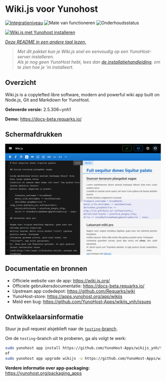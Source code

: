 <!--
NB: Deze README is automatisch gegenereerd door <https://github.com/YunoHost/apps/tree/master/tools/readme_generator>
Hij mag NIET handmatig aangepast worden.
-->

# Wiki.js voor Yunohost

[![Integratieniveau](https://apps.yunohost.org/badge/integration/wikijs)](https://ci-apps.yunohost.org/ci/apps/wikijs/)
![Mate van functioneren](https://apps.yunohost.org/badge/state/wikijs)
![Onderhoudsstatus](https://apps.yunohost.org/badge/maintained/wikijs)

[![Wiki.js met Yunohost installeren](https://install-app.yunohost.org/install-with-yunohost.svg)](https://install-app.yunohost.org/?app=wikijs)

*[Deze README in een andere taal lezen.](./ALL_README.md)*

> *Met dit pakket kun je Wiki.js snel en eenvoudig op een YunoHost-server installeren.*  
> *Als je nog geen YunoHost hebt, lees dan [de installatiehandleiding](https://yunohost.org/install), om te zien hoe je 'm installeert.*

## Overzicht

Wiki.js is a copylefted libre software, modern and powerful wiki app built on Node.js, Git and Markdown for YunoHost.


**Geleverde versie:** 2.5.306~ynh1

**Demo:** <https://docs-beta.requarks.io/>

## Schermafdrukken

![Schermafdrukken van Wiki.js](./doc/screenshots/screenshot.png)

## Documentatie en bronnen

- Officiele website van de app: <https://wiki.js.org/>
- Officiele gebruikersdocumentatie: <https://docs-beta.requarks.io/>
- Upstream app codedepot: <https://github.com/Requarks/wiki>
- YunoHost-store: <https://apps.yunohost.org/app/wikijs>
- Meld een bug: <https://github.com/YunoHost-Apps/wikijs_ynh/issues>

## Ontwikkelaarsinformatie

Stuur je pull request alsjeblieft naar de [`testing`-branch](https://github.com/YunoHost-Apps/wikijs_ynh/tree/testing).

Om de `testing`-branch uit te proberen, ga als volgt te werk:

```bash
sudo yunohost app install https://github.com/YunoHost-Apps/wikijs_ynh/tree/testing --debug
of
sudo yunohost app upgrade wikijs -u https://github.com/YunoHost-Apps/wikijs_ynh/tree/testing --debug
```

**Verdere informatie over app-packaging:** <https://yunohost.org/packaging_apps>
